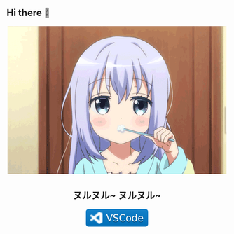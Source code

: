 ## Hi there 👋
<div align="center">
<img src="https://raw.githubusercontent.com/sryeooo/sryeooo/main/gif/KafuuChino.gif" height="" />
<br>

## ヌルヌル~ ヌルヌル~
![](https://raw.githubusercontent.com/sryeooo/sryeooo/main/pictures/vscode.svg) 
</div>
<!--
**sryeooo/sryeooo** is a ✨ _special_ ✨ repository because its `README.md` (this file) appears on your GitHub profile.

Here are some ideas to get you started:

- 🔭 I’m currently working on ...
- 🌱 I’m currently learning ...
- 👯 I’m looking to collaborate on ...
- 🤔 I’m looking for help with ...
- 💬 Ask me about ...
- 📫 How to reach me: ...
- 😄 Pronouns: ...
- ⚡ Fun fact: ...
-->
